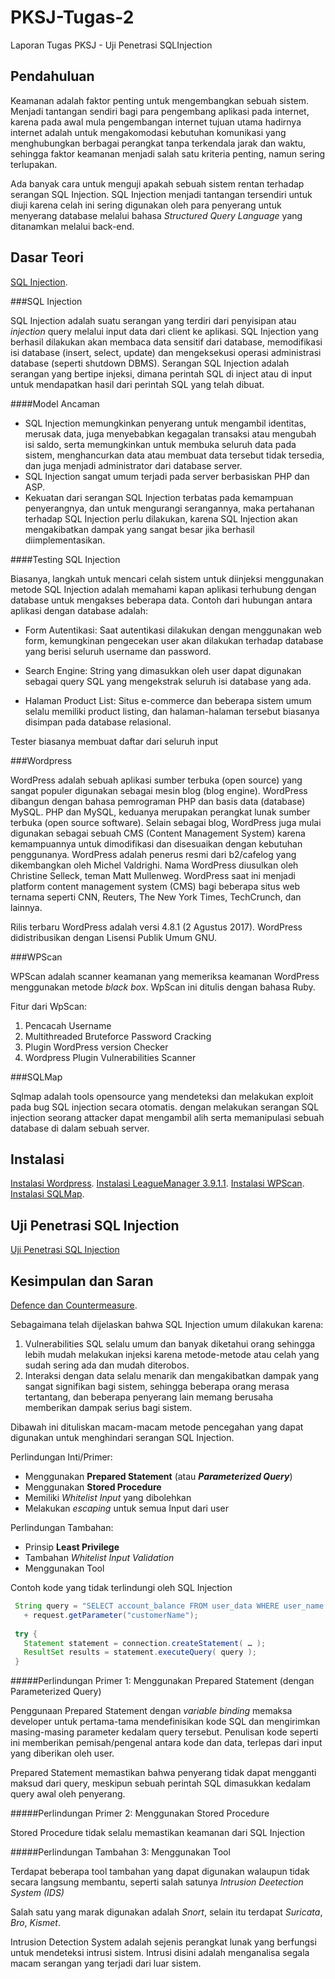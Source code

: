 # PKSJ-Tugas-2

Laporan Tugas PKSJ - Uji Penetrasi SQLInjection

## Pendahuluan

Keamanan adalah faktor penting untuk mengembangkan sebuah sistem. Menjadi tantangan sendiri bagi para pengembang aplikasi pada internet, karena pada awal mula pengembangan internet tujuan utama hadirnya internet adalah untuk mengakomodasi kebutuhan komunikasi yang menghubungkan berbagai perangkat tanpa terkendala jarak dan waktu, sehingga faktor keamanan menjadi salah satu kriteria penting, namun sering terlupakan.

Ada banyak cara untuk menguji apakah sebuah sistem rentan terhadap serangan SQL Injection. SQL Injection menjadi tantangan tersendiri untuk diuji karena celah ini sering digunakan oleh para penyerang untuk menyerang database melalui bahasa _Structured Query Language_ yang ditanamkan melalui back-end.

## Dasar Teori

 [SQL Injection](#sql-injection).
 
###SQL Injection
 
 SQL Injection adalah suatu serangan yang terdiri dari penyisipan atau *injection* query melalui input data dari client ke aplikasi. SQL Injection yang berhasil dilakukan akan membaca data sensitif dari database, memodifikasi isi database (insert, select, update) dan mengeksekusi operasi administrasi database (seperti shutdown DBMS).
 Serangan SQL Injection adalah serangan yang bertipe injeksi, dimana perintah SQL di inject atau di input untuk mendapatkan hasil dari perintah SQL yang telah dibuat.


####Model Ancaman
 
 * SQL Injection memungkinkan penyerang untuk mengambil identitas, merusak data, juga menyebabkan kegagalan transaksi atau mengubah isi saldo, serta memungkinkan untuk membuka seluruh data pada sistem, menghancurkan data atau membuat data tersebut tidak tersedia, dan juga menjadi administrator dari database server.
 * SQL Injection sangat umum terjadi pada server berbasiskan PHP dan ASP.
 * Kekuatan dari serangan SQL Injection terbatas pada kemampuan penyerangnya, dan untuk mengurangi serangannya, maka pertahanan terhadap SQL Injection perlu dilakukan, karena SQL Injection akan mengakibatkan dampak yang sangat besar jika berhasil diimplementasikan.

####Testing SQL Injection

Biasanya, langkah untuk mencari celah sistem untuk diinjeksi menggunakan metode SQL Injection adalah memahami kapan aplikasi terhubung dengan database untuk mengakses beberapa data. Contoh dari hubungan antara aplikasi dengan database adalah:

* Form Autentikasi: Saat autentikasi dilakukan dengan menggunakan web form, kemungkinan pengecekan user akan dilakukan terhadap database yang berisi seluruh username dan password.

* Search Engine: String yang dimasukkan oleh user dapat digunakan sebagai query SQL yang mengekstrak seluruh isi database yang ada.

* Halaman Product List: Situs e-commerce dan beberapa sistem umum selalu memiliki product listing, dan halaman-halaman tersebut biasanya disimpan pada database relasional.

Tester biasanya membuat daftar dari seluruh input

###Wordpress

WordPress adalah sebuah aplikasi sumber terbuka (open source) yang sangat populer digunakan sebagai mesin blog (blog engine). WordPress dibangun dengan bahasa pemrograman PHP dan basis data (database) MySQL. PHP dan MySQL, keduanya merupakan perangkat lunak sumber terbuka (open source software). Selain sebagai blog, WordPress juga mulai digunakan sebagai sebuah CMS (Content Management System) karena kemampuannya untuk dimodifikasi dan disesuaikan dengan kebutuhan penggunanya. WordPress adalah penerus resmi dari b2/cafelog yang dikembangkan oleh Michel Valdrighi. Nama WordPress diusulkan oleh Christine Selleck, teman Matt Mullenweg. WordPress saat ini menjadi platform content management system (CMS) bagi beberapa situs web ternama seperti CNN, Reuters, The New York Times, TechCrunch, dan lainnya.

Rilis terbaru WordPress adalah versi 4.8.1 (2 Agustus 2017). WordPress didistribusikan dengan Lisensi Publik Umum GNU.

###WPScan

WPScan adalah scanner keamanan yang memeriksa keamanan WordPress menggunakan metode _black box_. WpScan ini ditulis dengan bahasa Ruby.

Fitur dari WpScan:

1. Pencacah Username
2. Multithreaded Bruteforce Password Cracking
3. Plugin WordPress version Checker
4. Wordpress Plugin Vulnerabilities Scanner
 
###SQLMap

Sqlmap adalah tools opensource yang mendeteksi dan melakukan exploit pada bug SQL injection secara otomatis. dengan melakukan serangan SQL injection seorang attacker dapat mengambil alih serta memanipulasi sebuah database di dalam sebuah server.

## Instalasi
[Instalasi Wordpress](https://github.com/rafiarr/PKSJ-Tugas-2/blob/master/instalasi_wordpress.md).
[Instalasi LeagueManager 3.9.1.1](https://github.com/rafiarr/PKSJ-Tugas-2/blob/master/instalasi_leaguemanager.md).
[Instalasi WPScan](lalal).
[Instalasi SQLMap](lalala).

## Uji Penetrasi SQL Injection
 [Uji Penetrasi SQL Injection](lalal)

## Kesimpulan dan Saran

 [Defence dan Countermeasure](lalala).

 Sebagaimana telah dijelaskan bahwa SQL Injection umum dilakukan karena:
 
 1. Vulnerabilities SQL selalu umum dan banyak diketahui orang sehingga lebih mudah melakukan injeksi karena metode-metode atau celah yang sudah sering ada dan mudah diterobos.
 2. Interaksi dengan data selalu menarik dan mengakibatkan dampak yang sangat signifikan bagi sistem, sehingga beberapa orang merasa tertantang, dan beberapa penyerang lain memang berusaha memberikan dampak serius bagi sistem.
 
 Dibawah ini dituliskan macam-macam metode pencegahan yang dapat digunakan untuk menghindari serangan SQL Injection.
 
 Perlindungan Inti/Primer:
 
 - Menggunakan __Prepared Statement__ (atau __*Parameterized Query*__)
 - Menggunakan __Stored Procedure__
 - Memiliki _Whitelist Input_ yang dibolehkan
 - Melakukan _escaping_ untuk semua Input dari user
 
 Perlindungan Tambahan:
 
 - Prinsip __Least Privilege__
 - Tambahan _Whitelist Input Validation_
 - Menggunakan Tool
 
 Contoh kode yang tidak terlindungi oleh SQL Injection
 
 ```Java
  String query = "SELECT account_balance FROM user_data WHERE user_name = "
    + request.getParameter("customerName");
  
  try {
  	Statement statement = connection.createStatement( … );
  	ResultSet results = statement.executeQuery( query );
  }
 ```
 
#####Perlindungan Primer 1: Menggunakan Prepared Statement (dengan Parameterized Query)
 
 Penggunaan Prepared Statement dengan _variable binding_ memaksa developer untuk pertama-tama mendefinisikan kode SQL dan mengirimkan masing-masing parameter kedalam query tersebut. Penulisan kode seperti ini memberikan pemisah/pengenal antara kode dan data, terlepas dari input yang diberikan oleh user.
 
 Prepared Statement memastikan bahwa penyerang tidak dapat mengganti maksud dari query, meskipun sebuah perintah SQL dimasukkan kedalam query awal oleh penyerang.
 
#####Perlindungan Primer 2: Menggunakan Stored Procedure

Stored Procedure tidak selalu memastikan keamanan dari SQL Injection

#####Perlindungan Tambahan 3: Menggunakan Tool

Terdapat beberapa tool tambahan yang dapat digunakan walaupun tidak secara langsung membantu, seperti salah satunya _Intrusion Deetection System (IDS)_

Salah satu yang marak digunakan adalah _Snort_, selain itu terdapat _Suricata_, _Bro_, _Kismet_.

Intrusion Detection System adalah sejenis perangkat lunak yang berfungsi untuk mendeteksi intrusi sistem. Intrusi disini adalah menganalisa segala macam serangan yang terjadi dari luar sistem.